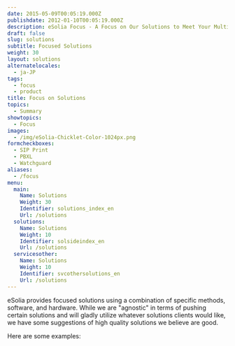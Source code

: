 ```yaml
---
date: 2015-05-09T00:05:19.000Z
publishdate: 2012-01-10T00:05:19.000Z
description: eSolia Focus - A Focus on Our Solutions to Meet Your Multi-cultural, Project or System Challenges
draft: false
slug: solutions
subtitle: Focused Solutions
weight: 30
layout: solutions
alternatelocales:
  - ja-JP
tags:
  - focus
  - product
title: Focus on Solutions
topics:
  - Summary
showtopics:
  - Focus
images:
  - /img/eSolia-Chicklet-Color-1024px.png
formcheckboxes:
  - SIP Print
  - PBXL
  - Watchguard
aliases:
  - /focus
menu:
  main:
    Name: Solutions
    Weight: 30
    Identifier: solutions_index_en
    Url: /solutions
  solutions:
    Name: Solutions
    Weight: 10
    Identifier: solsideindex_en
    Url: /solutions    
  servicesother:
    Name: Solutions
    Weight: 10
    Identifier: svcothersolutions_en
    Url: /solutions
---
```


eSolia provides focused solutions using a combination of specific methods, software, and hardware. While we are "agnostic" in terms of pushing certain solutions and will gladly utilize whatever solutions clients would like, we have some suggestions of high quality solutions we believe are good.

Here are some examples:
<br>
